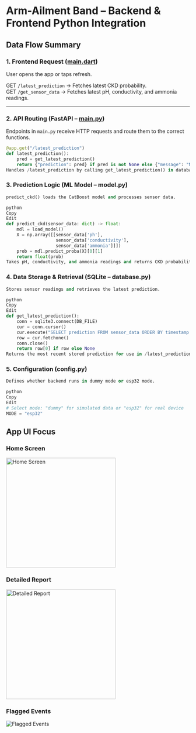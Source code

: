 # Arm-Ailment Band – Backend & Frontend Python Integration

## Data Flow Summary

### 1. Frontend Request ([main.dart](../frontend/lib/main.dart))
User opens the app or taps refresh.

GET `/latest_prediction` → Fetches latest CKD probability.  
GET `/get_sensor_data` → Fetches latest pH, conductivity, and ammonia readings.

---

### 2. API Routing (FastAPI – [main.py](../frontend/main.py))
Endpoints in `main.py` receive HTTP requests and route them to the correct functions.

```python
@app.get("/latest_prediction")
def latest_prediction():
    pred = get_latest_prediction()
    return {"prediction": pred} if pred is not None else {"message": "No data yet"}
Handles /latest_prediction by calling get_latest_prediction() in database.py.
```
### 3. Prediction Logic (ML Model – model.py)
```python
predict_ckd() loads the CatBoost model and processes sensor data.

python
Copy
Edit
def predict_ckd(sensor_data: dict) -> float:
    mdl = load_model()
    X = np.array([[sensor_data['ph'],
                   sensor_data['conductivity'],
                   sensor_data['ammonia']]])
    prob = mdl.predict_proba(X)[0][1]
    return float(prob)
Takes pH, conductivity, and ammonia readings and returns CKD probability.
```

### 4. Data Storage & Retrieval (SQLite – database.py)
```python
Stores sensor readings and retrieves the latest prediction.

python
Copy
Edit
def get_latest_prediction():
    conn = sqlite3.connect(DB_FILE)
    cur = conn.cursor()
    cur.execute("SELECT prediction FROM sensor_data ORDER BY timestamp DESC LIMIT 1")
    row = cur.fetchone()
    conn.close()
    return row[0] if row else None
Returns the most recent stored prediction for use in /latest_prediction.
```
### 5. Configuration (config.py)
```python
Defines whether backend runs in dummy mode or esp32 mode.

python
Copy
Edit
# Select mode: "dummy" for simulated data or "esp32" for real device
MODE = "esp32"
```

## App UI Focus

### Home Screen
<img src="../Visuals/Homepage.png" alt="Home Screen" width="300">

### Detailed Report
<img src="../Visuals/Detailed%20Report.jpg" alt="Detailed Report" width="300">

### Flagged Events
![Flagged Events](../Visuals/Flagged%20events.jpg)

